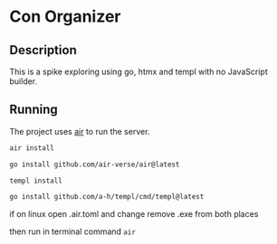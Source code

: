 # Con Organizer

## Description

This is a spike exploring using go, htmx and templ with no JavaScript builder.

## Running

The project uses [air](https://github.com/cosmtrek/air) to run the server.

```bash
air install

go install github.com/air-verse/air@latest
```

```bash
templ install

go install github.com/a-h/templ/cmd/templ@latest
```
if on linux open .air.toml and change remove .exe from both places

then run  in terminal command
``` air ```
